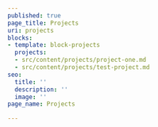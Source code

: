 ```yaml
---
published: true
page_title: Projects
uri: projects
blocks:
- template: block-projects
  projects:
  - src/content/projects/project-one.md
  - src/content/projects/test-project.md
seo:
  title: ''
  description: ''
  image: ''
page_name: Projects

---
```

